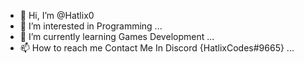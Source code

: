 - 👋 Hi, I’m @Hatlix0
- 👀 I’m interested in Programming ...
- 🌱 I’m currently learning Games Development ...
- 📫 How to reach me Contact Me In Discord {HatlixCodes#9665} ...

<!---
Hatlix0/Hatlix0 is a ✨ special ✨ repository because its `README.md` (this file) appears on your GitHub profile.
You can click the Preview link to take a look at your changes.
--->
